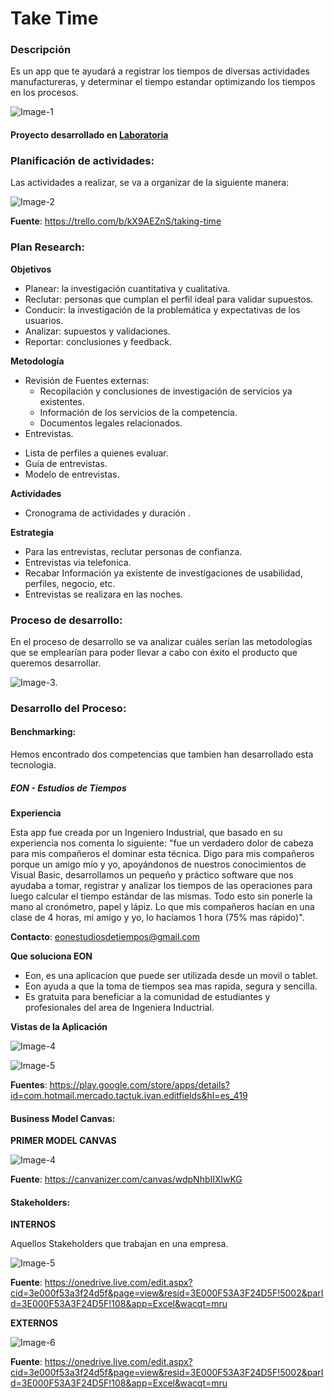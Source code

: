 # Take Time

### Descripción

Es un app que te ayudará a registrar los tiempos de diversas actividades manufactureras, y determinar el  tiempo estandar optimizando los tiempos en los procesos.

![Image-1](LOGO)

#### Proyecto desarrollado en [Laboratoria](http://www.laboratoria.la/)

### Planificación de actividades:

Las actividades a realizar, se va a organizar de la siguiente manera:

![Image-2](https://github.com/PaoSil/Take-Time/blob/master/assets/img/trello-final.png)

**Fuente**: <https://trello.com/b/kX9AEZnS/taking-time>

### Plan Research:

**Objetivos**

* Planear: la investigación cuantitativa y cualitativa.
* Reclutar: personas que cumplan el perfil ideal para validar supuestos.
* Conducir: la investigación de la problemática y expectativas de los usuarios.
* Analizar: supuestos y validaciones.
* Reportar: conclusiones y feedback.

**Metodología**

* Revisión de Fuentes externas:
  - Recopilación y conclusiones de investigación de servicios ya existentes.
  - Información de los servicios de la competencia.
  - Documentos legales relacionados.
*   Entrevistas.
  - Lista de perfiles a quienes evaluar.
  - Guía de entrevistas.
  - Modelo de entrevistas.

**Actividades**

* Cronograma de actividades y duración .

**Estrategia**

* Para las entrevistas, reclutar personas de confianza.
* Entrevistas via telefonica.
* Recabar Información ya existente de investigaciones de usabilidad, perfiles, negocio, etc.
* Entrevistas se realizara en las noches.

### Proceso de desarrollo:

En el proceso de desarrollo se va analizar cuáles serían las metodologías que se emplearían para poder llevar a cabo con éxito el producto que queremos desarrollar.

![Image-3](https://github.com/PaoSil/Take-Time/blob/master/assets/img/proceso%20de%20desarrollo%20.png).

### Desarrollo del Proceso:

#### Benchmarking:

Hemos encontrado dos competencias que tambien han desarrollado esta tecnologia.

##### EON - Estudios de Tiempos

**Experiencia**

Esta app fue creada por un Ingeniero Industrial, que basado en su experiencia nos comenta lo siguiente: "fue un verdadero dolor de cabeza para mis compañeros el dominar esta técnica. Digo para mis compañeros porque un amigo mío y yo, apoyándonos de nuestros conocimientos de Visual Basic, desarrollamos un pequeño y práctico software que nos ayudaba a tomar, registrar y analizar los tiempos de las operaciones para luego calcular el tiempo estándar de las mismas. Todo esto sin ponerle la mano al cronómetro, papel y lápiz. Lo que mis compañeros hacían en una clase de 4 horas, mi amigo y yo, lo hacíamos 1 hora (75% mas rápido)".

**Contacto**: <eonestudiosdetiempos@gmail.com>

**Que soluciona EON**

- Eon, es una aplicacion que puede ser utilizada desde un movil o tablet.
- Eon ayuda a que la toma de tiempos sea mas rapida, segura y sencilla.
- Es gratuita para beneficiar a la comunidad de estudiantes y profesionales del area de Ingeniera Inductrial.

**Vistas de la Aplicación**

![Image-4](https://github.com/PaoSil/Take-Time/blob/master/assets/img/eon1.png)

![Image-5](https://github.com/PaoSil/Take-Time/blob/master/assets/img/eon2.png)

**Fuentes**: <https://play.google.com/store/apps/details?id=com.hotmail.mercado.tactuk.ivan.editfields&hl=es_419>

#### Business Model Canvas:

**PRIMER MODEL CANVAS**

![Image-4](https://github.com/PaoSil/Take-Time/blob/master/assets/img/model%20canvas.png)

**Fuente**: <https://canvanizer.com/canvas/wdpNhbIIXlwKG>

#### Stakeholders:

**INTERNOS**

Aquellos Stakeholders que trabajan en una empresa.

![Image-5](https://github.com/PaoSil/Take-Time/blob/master/assets/img/stakeholders.png)

**Fuente**: <https://onedrive.live.com/edit.aspx?cid=3e000f53a3f24d5f&page=view&resid=3E000F53A3F24D5F!5002&parId=3E000F53A3F24D5F!108&app=Excel&wacqt=mru>

**EXTERNOS**

![Image-6](https://github.com/PaoSil/Take-Time/blob/master/assets/img/stakeholders-2.png)

**Fuente**: <https://onedrive.live.com/edit.aspx?cid=3e000f53a3f24d5f&page=view&resid=3E000F53A3F24D5F!5002&parId=3E000F53A3F24D5F!108&app=Excel&wacqt=mru>
